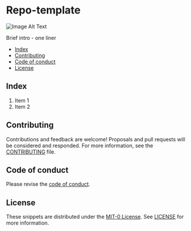 # Repo-template

![Image Alt Text](./path-to-image)

Brief intro - one liner


- [Index](#index)
- [Contributing](#contributing)
- [Code of conduct](#code-of-conduct)
- [License](#license)


## Index

1. Item 1
2. Item 2


## Contributing

Contributions and feedback are welcome! Proposals and pull requests will be considered and responded. For more information, see the [CONTRIBUTING](./CONTRIBUTING.md) file.


## Code of conduct

Please revise the [code of conduct](./CODE_OF_CONDUCT.MD).


## License

These snippets are distributed under the [MIT-0 License](https://github.com/aws/mit-0). See [LICENSE](./LICENSE) for more information.

